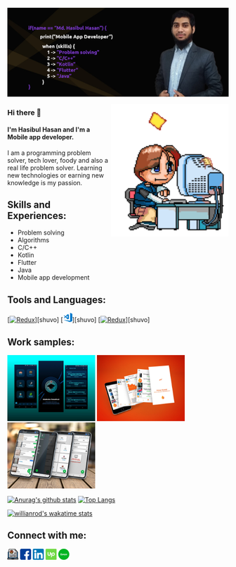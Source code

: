 
![Mobile app development](https://raw.githubusercontent.com/Shuvo1260/shuvo1260/main/images/banner.jpg)

<img align="right" alt="GIF" src="https://raw.githubusercontent.com/Shuvo1260/shuvo1260/main/images/computer-animated.gif"
height="300"/>
### Hi there 👋
#### I'm Hasibul Hasan and I'm a Mobile app developer.
I am a programming problem solver, tech lover, foody and also a real life problem solver. Learning new technologies or earning new knowledge is my passion.
<!-- 
My hobby is art, travel and crafty. I am also a food lover. Eating delicious foods and trying to cook new foods is another hidden hobby. I love to feel and enjoy every moment of my life. All the time I try to learn from others' lives and their mistakes because I feel life is not so big that I will always learn from my mistakes. I don't have so many achievements but I have a bundle of experiences to make my life better and happy. I also love to share my knowledge and experiences with others so they don't make the same mistakes that I have done.😄 -->

## Skills and Experiences:
* Problem solving
* Algorithms
* C/C++
* Kotlin
* Flutter
* Java
* Mobile app development

## Tools and Languages:
[<a href="https://redux.js.org/" title="Redux"><img src="https://github.com/tomchen/stack-icons/blob/master/logos/android-icon.svg" alt="Redux" width="21px" height="21px"></a>][shuvo]
[<a href="https://redux.js.org/" title="Redux"><img src="https://raw.githubusercontent.com/github/explore/80688e429a7d4ef2fca1e82350fe8e3517d3494d/topics/visual-studio-code/visual-studio-code.png" alt="Redux" width="21px" height="21px"></a>][shuvo]
[<a href="https://redux.js.org/" title="Redux"><img src="https://github.com/tomchen/stack-icons/blob/master/logos/github-icon.svg" alt="Redux" width="21px" height="21px"></a>][shuvo]

## Work samples:
<img src="https://raw.githubusercontent.com/Shuvo1260/shuvo1260/main/images/work-1.jpg" width="200"/> <img src="https://raw.githubusercontent.com/Shuvo1260/shuvo1260/main/images/work-2.jpg" width="200"/>  <img src="https://raw.githubusercontent.com/Shuvo1260/shuvo1260/main/images/work-3.jpg" width="200"/> 


[![Anurag's github stats](https://github-readme-stats.vercel.app/api?username=shuvo1260&count_private=true&theme=midnight-purple&hide_border=true&show_icons=true)](https://github.com/anuraghazra/github-readme-stats) [![Top Langs](https://github-readme-stats.vercel.app/api/top-langs/?username=shuvo1260&count_private=true&theme=midnight-purple&hide_border=true&show_icons=true&layout=compact&langs_count=8)](https://github.com/anuraghazra/github-readme-stats)

[![willianrod's wakatime stats](https://github-readme-stats.vercel.app/api/wakatime?username=shuvo1260&theme=midnight-purple&hide_border=true)](https://github.com/anuraghazra/github-readme-stats)


## Connect with me:
<a href="http://shuvo1260.github.io/" target="_blank"><img src="https://raw.githubusercontent.com/Shuvo1260/shuvo1260/main/images/profile.png" width="25"/></a> <a href="https://www.facebook.com/Shuvo1260" target="_blank"><img src="https://raw.githubusercontent.com/Shuvo1260/shuvo1260/main/images/facebook.png" width="25"/></a>   <a href="https://www.linkedin.com/in/iamhasibulhasan/" target="_blank"><img src="https://raw.githubusercontent.com/Shuvo1260/shuvo1260/main/images/linkedin.png" width="25"/></a>  <a href="https://www.upwork.com/freelancers/~011fc430e5dd1a8584" target="_blank"><img src="https://raw.githubusercontent.com/Shuvo1260/shuvo1260/main/images/upwork.png" width="25"/></a> <a href="https://www.fiverr.com/binaryitplanet" target="_blank"><img src="https://raw.githubusercontent.com/Shuvo1260/shuvo1260/main/images/fiverr.png" width="25"/></a>  




<!-- ![Admission Consultant](https://raw.githubusercontent.com/Shuvo1260/shuvo1260/main/images/work-1.jpg) ![Prizer Kuwait](https://raw.githubusercontent.com/Shuvo1260/shuvo1260/main/images/work-2.jpg) ![invi Kuwait](https://raw.githubusercontent.com/Shuvo1260/shuvo1260/main/images/work-3.jpg) -->
<!--
**Shuvo1260/shuvo1260** is a ✨ _special_ ✨ repository because its `README.md` (this file) appears on your GitHub profile.

Here are some ideas to get you started:

- 🔭 I’m currently working on ...
- 🌱 I’m currently learning ...
- 👯 I’m looking to collaborate on ...
- 🤔 I’m looking for help with ...
- 💬 Ask me about ...
- 📫 How to reach me: ...
- 😄 Pronouns: ...
- ⚡ Fun fact: ...
-->
